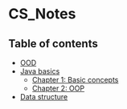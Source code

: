 # CS_Notes
## Table of contents
- [OOD](https://github.com/Cecilia-xu/CS_Notes/tree/master/OOD)
- [Java basics](https://github.com/Cecilia-xu/CS_Notes/blob/master/Java/Java_basics.md)
  - [Chapter 1: Basic concepts](https://github.com/Cecilia-xu/CS_Notes/blob/master/Java/Java_basics.md#chapter-1-basic-concepts)
  - [Chapter 2: OOP](https://github.com/Cecilia-xu/CS_Notes/blob/master/Java/Java_basics.md#chapter-2-object-oriented-programming-oop)
- [Data structure]()
